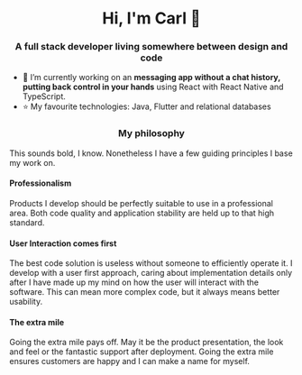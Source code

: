 <h1 align="center">Hi, I'm Carl 👋</h1>
<h3 align="center">A full stack developer living somewhere between design and code</h3>

- 🚀 I’m currently working on an **messaging app without a chat history, putting back control in your hands** using React with React Native and TypeScript.
- ⭐ My favourite technologies: Java, Flutter and relational databases

<h3 align="center">My philosophy</h3>
This sounds bold, I know. Nonetheless I have a few guiding principles I base my work on.


<h4>Professionalism</h4>

Products I develop should be perfectly suitable to use in a professional area. Both code quality and application stability are held up to that high standard.

<h4>User Interaction comes first</h4>

The best code solution is useless without someone to efficiently operate it. I develop with a user first approach, caring about implementation details only after I have made up my mind on how the user will interact with the software. This can mean more complex code, but it always means better usability.

<h4> The extra mile </h4>

Going the extra mile pays off. May it be the product presentation, the look and feel or the fantastic support after deployment. Going the extra mile ensures customers are happy and I can make a name for myself.

